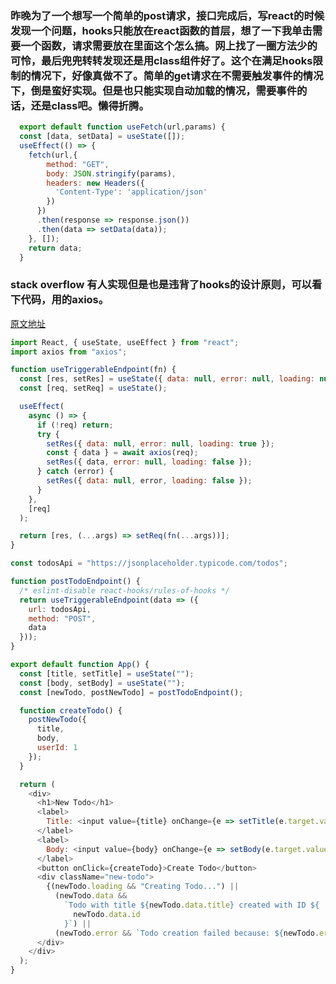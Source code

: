 

### 昨晚为了一个想写一个简单的post请求，接口完成后，写react的时候发现一个问题，hooks只能放在react函数的首层，想了一下我单击需要一个函数，请求需要放在里面这个怎么搞。网上找了一圈方法少的可怜，最后兜兜转转发现还是用class组件好了。这个在满足hooks限制的情况下，好像真做不了。简单的get请求在不需要触发事件的情况下，倒是蛮好实现。但是也只能实现自动加载的情况，需要事件的话，还是class吧。懒得折腾。
```js
  export default function useFetch(url,params) {
  const [data, setData] = useState([]);
  useEffect(() => {
    fetch(url,{
        method: "GET",
        body: JSON.stringify(params),
        headers: new Headers({
          'Content-Type': 'application/json'
        })
      })
      .then(response => response.json())
      .then(data => setData(data));
    }, []);
    return data;
  }
```

### stack overflow 有人实现但是也是违背了hooks的设计原则，可以看下代码，用的axios。
[原文地址](https://stackoverflow.com/questions/53059059/react-hooks-making-an-ajax-request)

```js
import React, { useState, useEffect } from "react";
import axios from "axios";

function useTriggerableEndpoint(fn) {
  const [res, setRes] = useState({ data: null, error: null, loading: null });
  const [req, setReq] = useState();

  useEffect(
    async () => {
      if (!req) return;
      try {
        setRes({ data: null, error: null, loading: true });
        const { data } = await axios(req);
        setRes({ data, error: null, loading: false });
      } catch (error) {
        setRes({ data: null, error, loading: false });
      }
    },
    [req]
  );

  return [res, (...args) => setReq(fn(...args))];
}

const todosApi = "https://jsonplaceholder.typicode.com/todos";

function postTodoEndpoint() {
  /* eslint-disable react-hooks/rules-of-hooks */
  return useTriggerableEndpoint(data => ({
    url: todosApi,
    method: "POST",
    data
  }));
}

export default function App() {
  const [title, setTitle] = useState("");
  const [body, setBody] = useState("");
  const [newTodo, postNewTodo] = postTodoEndpoint();

  function createTodo() {
    postNewTodo({
      title,
      body,
      userId: 1
    });
  }

  return (
    <div>
      <h1>New Todo</h1>
      <label>
        Title: <input value={title} onChange={e => setTitle(e.target.value)} />
      </label>
      <label>
        Body: <input value={body} onChange={e => setBody(e.target.value)} />
      </label>
      <button onClick={createTodo}>Create Todo</button>
      <div className="new-todo">
        {(newTodo.loading && "Creating Todo...") ||
          (newTodo.data &&
            `Todo with title ${newTodo.data.title} created with ID ${
              newTodo.data.id
            }`) ||
          (newTodo.error && `Todo creation failed because: ${newTodo.error}.`)}
      </div>
    </div>
  );
}

```



